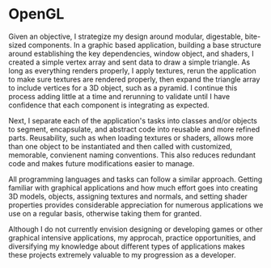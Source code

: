 # OpenGL

Given an objective, I strategize my design around modular, digestable, bite-sized components.
In a graphic based application, building a base structure around establishing the key dependencies, window object, and
shaders, I created a simple vertex array and sent data to draw a simple triangle. As long as everything renders properly,
I apply textures, rerun the application to make sure textures are rendered properly, then expand the triangle array to
include vertices for a 3D object, such as a pyramid. I continue this process adding little at a time and rerunning to 
validate until I have confidence that each component is integrating as expected.

Next, I separate each of the application's tasks into classes and/or objects to segment, encapsulate, and abstract code
into reusable and more refined parts. Reusability, such as when loading textures or shaders, allows more than one object
to be instantiated and then called with customized, memorable, convienent naming conventions. This also reduces redundant
code and makes future modifications easier to manage.

All programming languages and tasks can follow a similar approach. Getting familiar with graphical applications and 
how much effort goes into creating 3D models, objects, assigning textures and normals, and setting shader properties
provides considerable appreciation for numerous applications we use on a regular basis, otherwise taking them for granted.

Although I do not currently envision designing or developing games or other graphical intensive applications, my approcah,
practice opportunities, and diversifying my knowledge about different types of applications makes these projects extremely
valuable to my progression as a developer.
